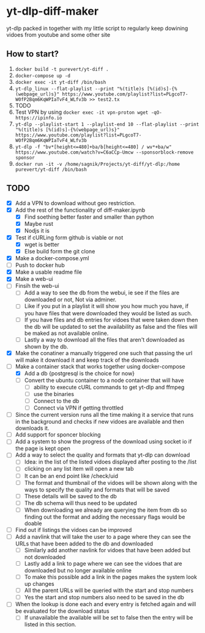 # yt-dlp-diff-maker

yt-dlp packed in together with my little script to regularly keep dowining vidoes from youtube and some other site

## How to start?

  1. ```` docker build -t purevert/yt-diff . ````
  2. ```` docker-compose up -d ````
  3. ```` docker exec -it yt-diff /bin/bash ````
  4. ```` yt-dlp_linux --flat-playlist --print "%(title)s [%(id)s]-{%(webpage_url)s}" https://www.youtube.com/playlist?list=PLgcoT7-W0fP2Bqm6KqWPIaTvF4_WLfv3b >> test2.tx ````
  5. TODO
  6. Test VPN by using ```` docker exec -it vpn-proton wget -qO- https://ipinfo.io ````
  7. ```` yt-dlp --playlist-start 1 --playlist-end 10 --flat-playlist --print "%(title)s [%(id)s]-{%(webpage_url)s}" https://www.youtube.com/playlist?list=PLgcoT7-W0fP2Bqm6KqWPIaTvF4_WLfv3b ````
  8. ```` yt-dlp -f "bv*[height<=480]+ba/b[height<=480] / wv*+ba/w" https://www.youtube.com/watch?v=C6aCCp-Umcw --sponsorblock-remove sponsor ````
  9. ```` docker run -it -v /home/sagnik/Projects/yt-diff/yt-dlp:/home purevert/yt-diff /bin/bash ````

## TODO

- [x] Add a VPN to download without geo restriction.
- [x] Add the rest of the functionality of diff-maker.ipynb
  - [x] Find soething better faster and smaller than python
  - [x] Maybe rust
  - [x] Nodjs it is
- [x] Test if cURLing form github is viable or not
  - [x] wget is better
  - [x] Else build form the git clone
- [x] Make a docker-compose.yml
- [ ] Push to docker hub
- [x] Make a usable readme file
- [x] Make a web-ui
- [ ] Finsih the web-ui
  - [ ] Add a way to see the db from the webui, ie see if the files are downloaded or not, Not via adminer.
  - [ ] Like if you put in a playlist it will show you how much you have, if you have files that were downloaded they would be listed as such.
  - [ ] If you have files and db entries for vidoes that were taken down then the db will be updated to set the availability as false and the files will be maked as not available online.
  - [ ] Lastly a way to download all the files that aren't downloaded as shown by the db.
- [x] Make the conatiner a manually triggered one such that passing the url will make it download it and keep track of the downloads
- [ ] Make a container stack that works together using docker-compose
  - [x] Add a db {postgresql is the choice for now}
  - [ ] Convert the ubuntu container to a node container that will have
    - [ ]  ability to execute cURL commands to get yt-dlp and ffmpeg
    - [ ]  use the binaries
    - [ ]  Connect to the db
    - [ ]  Connect via VPN if getting throttled
- [ ] Since the current version runs all the time making it a service that runs in the background and checks if new vidoes are available and then downloads it.
- [ ] Add support for sponcer blocking
- [ ] Add a system to show the progress of the download using socket io if the page is kept open
- [ ] Add a way to select the quality and formats that yt-dlp can download
  - [ ] Idea: in the list of the listed vidoes displayed after posting to the /list
  - [ ] clicking on any list item will open a new tab
  - [ ] It can be an end point like /check/uid
  - [ ] The format and thumbnail of the vidoes will be shown along with the ways to  specify the quality and formats that will be saved
  - [ ] These details will be saved to the db
  - [ ] The db schema will thus need to be updated
  - [ ] When downloading we already are querying the item from db so finding out the format and adding the necessary flags would be doable
- [ ] Find out if listings the vidoes can be improved
- [ ] Add a navlink that will take the user to a page where they can see the URLs that have been added to the db and downloaded
  - [ ] Similarly add another navlink for vidoes that have been added but not downloaded
  - [ ] Lastly add a link to page where we can see the vidoes that are downloaded but no longer available online
  - [ ] To make this possible add a link in the pages makes the system look up changes
  - [ ] All the parent URLs will be queried with the start and stop numbers
  - [ ] Yes the start and stop numbers also need to be saved in the db
- [ ] When the lookup is done each and every entry is fetched again and will be evaluated for the download status
  - [ ] If unavailable the available will be set to false then the entry will be listed in this section.
